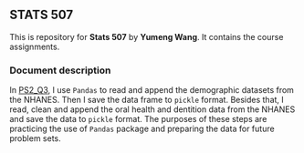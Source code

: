 ## STATS 507
This is repository for **Stats 507** by **Yumeng Wang**. It contains the course assignments.

### Document description
In [PS2_Q3](./PS2_Q3.ipynb), I use `Pandas` to read and append the demographic datasets from the NHANES. Then I save the data frame to `pickle` format. Besides that, I read, clean and append the oral health and dentition data from the NHANES and save the data to `pickle` format. The purposes of these steps are practicing the use of `Pandas` package and preparing the data for future problem sets. 
